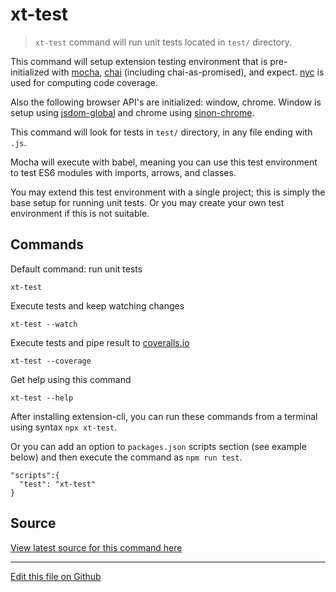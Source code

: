 # xt-test


> `xt-test` command will run unit tests located in `test/` directory.


This command will setup extension testing environment that is pre-initialized
with [mocha](https://mochajs.org/), [chai](https://www.chaijs.com/) (including chai-as-promised),
and expect. [nyc](https://www.npmjs.com/package/nyc) is used for computing code coverage.

Also the following browser API's are initialized: window, chrome. Window
is setup using [jsdom-global](https://www.npmjs.com/package/jsdom-global) and
chrome using [sinon-chrome](https://www.npmjs.com/package/sinon-chrome).

This command will look for tests in `test/` directory, in any file ending with `.js`.

Mocha will execute with babel, meaning you can use this test environment to
test ES6 modules with imports, arrows, and classes.

You may extend this test environment with a single project; this is simply the base setup
for running unit tests. Or you may create your own test environment if this is not suitable.

## Commands

Default command: run unit tests

```
xt-test
```

Execute tests and keep watching changes

```
xt-test --watch
```

Execute tests and pipe result to [coveralls.io](https://coveralls.io)

```
xt-test --coverage
```

Get help using this command

```
xt-test --help
``` 


After installing extension-cli, you can run these commands from a terminal using syntax `npx xt-test`.
 
Or you can add an option to `packages.json` scripts section (see example below) and then execute the command as `npm run test`.
 
```
"scripts":{
  "test": "xt-test"
}
```


## Source

[View latest source for this command here](/xt-test.js.html)

---

[Edit this file on Github](https://github.com/MobileFirstLLC/extension-cli/blob/master/tutorials/xt-test.md)
 
